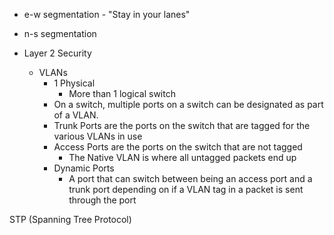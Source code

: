 
- e-w segmentation - "Stay in your lanes"
- n-s segmentation


- Layer 2 Security
	- VLANs
		- 1 Physical
			- More than 1 logical switch
		- On a switch, multiple ports on a switch can be designated as part of a VLAN.
		- Trunk Ports are the ports on the switch that are tagged for the various VLANs in use
		- Access Ports are the ports on the switch that are not tagged
			- The Native VLAN is where all untagged packets end up
		- Dynamic Ports
			- A port that can switch between being an access port and a trunk port depending on if a VLAN tag in a packet is sent through the port


STP (Spanning Tree Protocol)